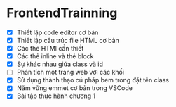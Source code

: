 # FrontendTrainning
- [x] Thiết lập code editor cơ bản
- [x] Thiết lập cấu trúc file HTML cơ bản
- [x] Các thẻ HTMl cần thiết
- [x] Các thẻ inline và thẻ block
- [x] Sự khác nhau giữa class và id
- [ ] Phân tích một trang web với các khối
- [x] Sử dụng thành thạo cú pháp bem trong đặt tên class
- [x] Năm vững emmet cơ bản trong VSCode
- [x] Bài tập thực hành chương 1
